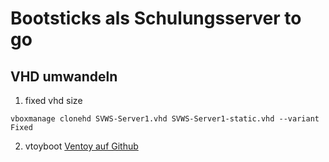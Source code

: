 # Bootsticks als Schulungsserver to go

## VHD umwandeln

1. fixed vhd size 

```vboxmanage clonehd SVWS-Server1.vhd SVWS-Server1-static.vhd --variant Fixed```

2. vtoyboot
[Ventoy auf Github](https://github.com/ventoy/vtoyboot)